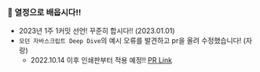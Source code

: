### 🌱 열정으로 배웁시다!!
- 2023년 1주 1커밋 선언! 꾸준히 합시다!! (2023.01.01)
- `모던 자바스크립트 Deep Dive`의 예시 오류를 발견하고 pr을 올려 수정했습니다! (자랑)
  - 2022.10.14 이후 인쇄판부터 적용 예정!! [PR Link](https://github.com/wikibook/mjs/pull/3)
<!-- ![Anurag's GitHub stats](https://github-readme-stats.vercel.app/api?username=rbals0445&show_icons=true&theme=dark&count_private=true&hide_rank=true&custom_title=History)
<br>
[![Top Langs](https://github-readme-stats.vercel.app/api/top-langs/?username=rbals0445&layout=compact&show_icons=true&theme=dark&count_private=true&langs_count=8)](https://github.com/anuraghazra/github-readme-stats) -->

<!--
**rbals0445/rbals0445** is a ✨ _special_ ✨ repository because its `README.md` (this file) appears on your GitHub profile.

Here are some ideas to get you started:

- 🔭 I’m currently working on ...
- 🌱 I’m currently learning ...
- 👯 I’m looking to collaborate on ...
- 🤔 I’m looking for help with ...
- 💬 Ask me about ...
- 📫 How to reach me: ...
- 😄 Pronouns: ...
- ⚡ Fun fact: ...
-->
